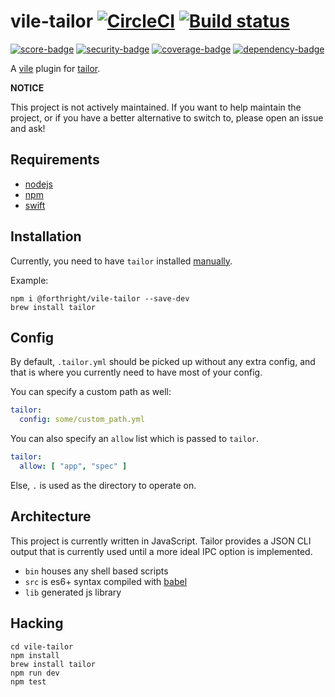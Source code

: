 # vile-tailor [![CircleCI](https://circleci.com/gh/forthright/vile-tailor.svg?style=svg&circle-token=e4883f9d8bd8c567dcbb1b726099a0da511f31cb)](https://circleci.com/gh/forthright/vile-tailor) [![Build status](https://ci.appveyor.com/api/projects/status/q2btvc28hf1kvu7k/branch/master?svg=true)](https://ci.appveyor.com/project/brentlintner/vile-tailor/branch/master)

[![score-badge](https://vile.io/api/v0/projects/vile-tailor/badges/score?token=USryyHar5xQs7cBjNUdZ)](https://vile.io/~brentlintner/vile-tailor) [![security-badge](https://vile.io/api/v0/projects/vile-tailor/badges/security?token=USryyHar5xQs7cBjNUdZ)](https://vile.io/~brentlintner/vile-tailor) [![coverage-badge](https://vile.io/api/v0/projects/vile-tailor/badges/coverage?token=USryyHar5xQs7cBjNUdZ)](https://vile.io/~brentlintner/vile-tailor) [![dependency-badge](https://vile.io/api/v0/projects/vile-tailor/badges/dependency?token=USryyHar5xQs7cBjNUdZ)](https://vile.io/~brentlintner/vile-tailor)

A [vile](https://vile.io) plugin for [tailor](https://tailor.sh).

**NOTICE**

This project is not actively maintained. If you want to
help maintain the project, or if you have a better
alternative to switch to, please open an issue and ask!

## Requirements

- [nodejs](http://nodejs.org)
- [npm](http://npmjs.org)
- [swift](https://swift.org)

## Installation

Currently, you need to have `tailor` installed [manually](https://github.com/sleekbyte/tailor#installation).

Example:

    npm i @forthright/vile-tailor --save-dev
    brew install tailor

## Config

By default, `.tailor.yml` should be picked up without any
extra config, and that is where you currently need to have
most of your config.

You can specify a custom path as well:

```yml
tailor:
  config: some/custom_path.yml
```

You can also specify an `allow` list which is passed to `tailor`.

```yml
tailor:
  allow: [ "app", "spec" ]
```

Else, `.` is used as the directory to operate on.

## Architecture

This project is currently written in JavaScript. Tailor provides
a JSON CLI output that is currently used until a more ideal
IPC option is implemented.

- `bin` houses any shell based scripts
- `src` is es6+ syntax compiled with [babel](https://babeljs.io)
- `lib` generated js library

## Hacking

    cd vile-tailor
    npm install
    brew install tailor
    npm run dev
    npm test
